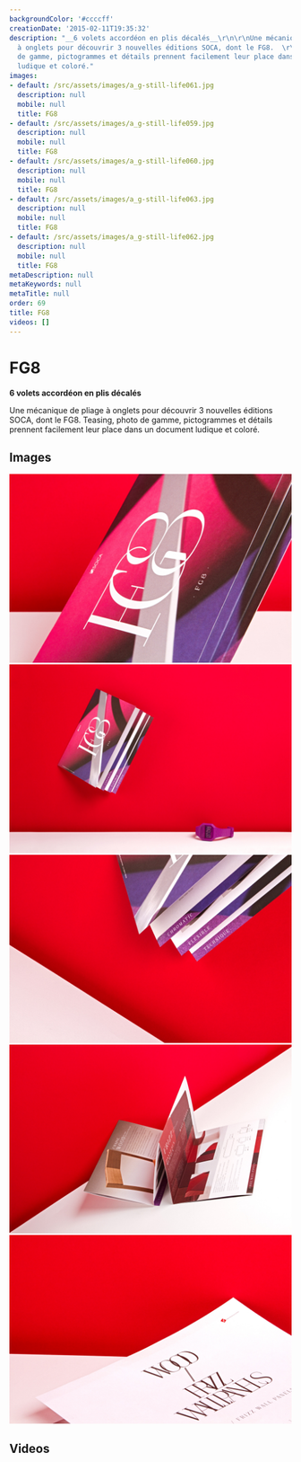 ```yaml
---
backgroundColor: '#ccccff'
creationDate: '2015-02-11T19:35:32'
description: "__6 volets accordéon en plis décalés__\r\n\r\nUne mécanique de pliage
  à onglets pour découvrir 3 nouvelles éditions SOCA, dont le FG8.  \r\nTeasing, photo
  de gamme, pictogrammes et détails prennent facilement leur place dans un document
  ludique et coloré."
images:
- default: /src/assets/images/a_g-still-life061.jpg
  description: null
  mobile: null
  title: FG8
- default: /src/assets/images/a_g-still-life059.jpg
  description: null
  mobile: null
  title: FG8
- default: /src/assets/images/a_g-still-life060.jpg
  description: null
  mobile: null
  title: FG8
- default: /src/assets/images/a_g-still-life063.jpg
  description: null
  mobile: null
  title: FG8
- default: /src/assets/images/a_g-still-life062.jpg
  description: null
  mobile: null
  title: FG8
metaDescription: null
metaKeywords: null
metaTitle: null
order: 69
title: FG8
videos: []
---
```


# FG8

__6 volets accordéon en plis décalés__

Une mécanique de pliage à onglets pour découvrir 3 nouvelles éditions SOCA, dont le FG8.
Teasing, photo de gamme, pictogrammes et détails prennent facilement leur place dans un document ludique et coloré.

## Images

![FG8](/src/assets/images/a_g-still-life061.jpg)
![FG8](/src/assets/images/a_g-still-life059.jpg)
![FG8](/src/assets/images/a_g-still-life060.jpg)
![FG8](/src/assets/images/a_g-still-life063.jpg)
![FG8](/src/assets/images/a_g-still-life062.jpg)

## Videos
